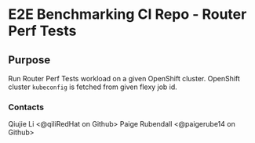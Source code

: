 # E2E Benchmarking CI Repo - Router Perf Tests


## Purpose

Run Router Perf Tests workload on a given OpenShift cluster. OpenShift cluster `kubeconfig` is fetched from given flexy job id.


### Contacts
Qiujie Li <@qiliRedHat on Github>
Paige Rubendall <@paigerube14 on Github>